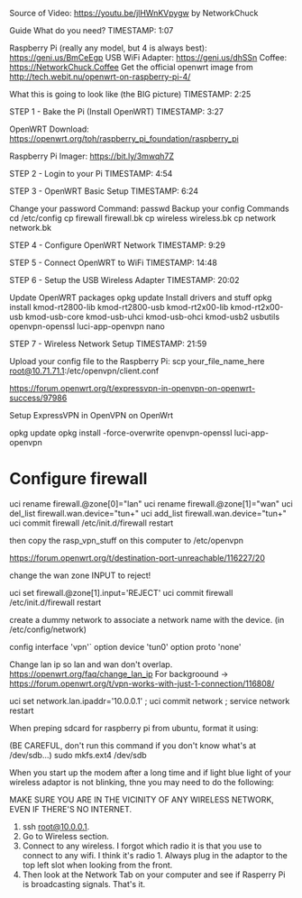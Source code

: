 Source of Video: https://youtu.be/jlHWnKVpygw by NetworkChuck

Guide
What do you need?
TIMESTAMP: 1:07

Raspberry Pi (really any model, but 4 is always best): https://geni.us/BmCeEgp
USB WiFi Adapter: https://geni.us/dhSSn
Coffee: https://NetworkChuck.Coffee
Get the official openwrt image from http://tech.webit.nu/openwrt-on-raspberry-pi-4/

What this is going to look like (the BIG picture)
TIMESTAMP: 2:25



STEP 1 - Bake the Pi (Install OpenWRT)
TIMESTAMP: 3:27

OpenWRT Download: https://openwrt.org/toh/raspberry_pi_foundation/raspberry_pi

Raspberry Pi Imager: https://bit.ly/3mwqh7Z



STEP 2 - Login to your Pi
TIMESTAMP: 4:54



STEP 3 - OpenWRT Basic Setup
TIMESTAMP: 6:24

Change your password
Command: passwd
Backup your config
Commands
cd /etc/config
cp firewall firewall.bk
cp wireless wireless.bk
cp network network.bk

STEP 4 - Configure OpenWRT Network
TIMESTAMP: 9:29



STEP 5 - Connect OpenWRT to WiFi
TIMESTAMP: 14:48



STEP 6 - Setup the USB Wireless Adapter
TIMESTAMP: 20:02

Update OpenWRT packages
opkg update
Install drivers and stuff
opkg install kmod-rt2800-lib kmod-rt2800-usb kmod-rt2x00-lib kmod-rt2x00-usb kmod-usb-core kmod-usb-uhci kmod-usb-ohci kmod-usb2 usbutils openvpn-openssl luci-app-openvpn nano

STEP 7 - Wireless Network Setup
TIMESTAMP: 21:59


Upload your config file to the Raspberry Pi:
scp your_file_name_here root@10.71.71.1:/etc/openvpn/client.conf

https://forum.openwrt.org/t/expressvpn-in-openvpn-on-openwrt-success/97986

Setup ExpressVPN in OpenVPN on OpenWrt

opkg update
opkg install -force-overwrite openvpn-openssl luci-app-openvpn

# Configure firewall
uci rename firewall.@zone[0]="lan"
uci rename firewall.@zone[1]="wan"
uci del_list firewall.wan.device="tun+"
uci add_list firewall.wan.device="tun+"
uci commit firewall
/etc/init.d/firewall restart

then copy the rasp_vpn_stuff on this computer to /etc/openvpn

https://forum.openwrt.org/t/destination-port-unreachable/116227/20

change the wan zone INPUT to reject! 

uci set firewall.@zone[1].input='REJECT'
uci commit firewall
/etc/init.d/firewall restart

create a dummy network to associate a network name with the device.
(in /etc/config/network)

config interface 'vpn'`
    option device 'tun0'
    option proto 'none'


Change lan ip so lan and wan don't overlap. https://openwrt.org/faq/change_lan_ip
For backgroound -> https://forum.openwrt.org/t/vpn-works-with-just-1-connection/116808/

uci set network.lan.ipaddr='10.0.0.1' ; uci commit network ; service network restart

When preping sdcard for raspberry pi from ubuntu, format it using:

(BE CAREFUL, don't run this command if you don't know what's at /dev/sdb...) sudo mkfs.ext4 /dev/sdb

When you start up the modem after a long time and if light blue light of your wireless adaptor is not blinking, thne you may need to do the following:

MAKE SURE YOU ARE IN THE VICINITY OF ANY WIRELESS NETWORK, EVEN IF THERE'S NO INTERNET.
1) ssh root@10.0.0.1.
2) Go to Wireless section.
3) Connect to any wireless. I forgot which radio it is that you use to connect to any wifi.  I think it's radio 1. Always plug in the adaptor to the top left slot when looking from the front.
4) Then look at the Network Tab on your computer and see if Rasperry Pi is broadcasting signals. That's it.

